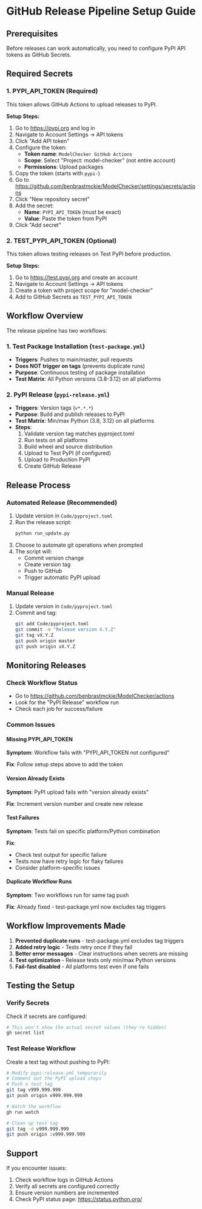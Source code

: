 # GitHub Release Pipeline Setup Guide

## Prerequisites

Before releases can work automatically, you need to configure PyPI API tokens as GitHub Secrets.

## Required Secrets

### 1. PYPI_API_TOKEN (Required)

This token allows GitHub Actions to upload releases to PyPI.

**Setup Steps:**

1. Go to https://pypi.org and log in
2. Navigate to Account Settings → API tokens
3. Click "Add API token"
4. Configure the token:
   - **Token name**: `ModelChecker GitHub Actions`
   - **Scope**: Select "Project: model-checker" (not entire account)
   - **Permissions**: Upload packages
5. Copy the token (starts with `pypi-`)
6. Go to https://github.com/benbrastmckie/ModelChecker/settings/secrets/actions
7. Click "New repository secret"
8. Add the secret:
   - **Name**: `PYPI_API_TOKEN` (must be exact)
   - **Value**: Paste the token from PyPI
9. Click "Add secret"

### 2. TEST_PYPI_API_TOKEN (Optional)

This token allows testing releases on Test PyPI before production.

**Setup Steps:**

1. Go to https://test.pypi.org and create an account
2. Navigate to Account Settings → API tokens
3. Create a token with project scope for "model-checker"
4. Add to GitHub Secrets as `TEST_PYPI_API_TOKEN`

## Workflow Overview

The release pipeline has two workflows:

### 1. Test Package Installation (`test-package.yml`)

- **Triggers**: Pushes to main/master, pull requests
- **Does NOT trigger on tags** (prevents duplicate runs)
- **Purpose**: Continuous testing of package installation
- **Test Matrix**: All Python versions (3.8-3.12) on all platforms

### 2. PyPI Release (`pypi-release.yml`)

- **Triggers**: Version tags (`v*.*.*`)
- **Purpose**: Build and publish releases to PyPI
- **Test Matrix**: Min/max Python (3.8, 3.12) on all platforms
- **Steps**:
  1. Validate version tag matches pyproject.toml
  2. Run tests on all platforms
  3. Build wheel and source distribution
  4. Upload to Test PyPI (if configured)
  5. Upload to Production PyPI
  6. Create GitHub Release

## Release Process

### Automated Release (Recommended)

1. Update version in `Code/pyproject.toml`
2. Run the release script:
   ```bash
   python run_update.py
   ```
3. Choose to automate git operations when prompted
4. The script will:
   - Commit version change
   - Create version tag
   - Push to GitHub
   - Trigger automatic PyPI upload

### Manual Release

1. Update version in `Code/pyproject.toml`
2. Commit and tag:
   ```bash
   git add Code/pyproject.toml
   git commit -m "Release version X.Y.Z"
   git tag vX.Y.Z
   git push origin master
   git push origin vX.Y.Z
   ```

## Monitoring Releases

### Check Workflow Status

- Go to https://github.com/benbrastmckie/ModelChecker/actions
- Look for the "PyPI Release" workflow run
- Check each job for success/failure

### Common Issues

#### Missing PYPI_API_TOKEN

**Symptom**: Workflow fails with "PYPI_API_TOKEN not configured"

**Fix**: Follow setup steps above to add the token

#### Version Already Exists

**Symptom**: PyPI upload fails with "version already exists"

**Fix**: Increment version number and create new release

#### Test Failures

**Symptom**: Tests fail on specific platform/Python combination

**Fix**:
- Check test output for specific failure
- Tests now have retry logic for flaky failures
- Consider platform-specific issues

#### Duplicate Workflow Runs

**Symptom**: Two workflows run for same tag push

**Fix**: Already fixed - test-package.yml now excludes tag triggers

## Workflow Improvements Made

1. **Prevented duplicate runs** - test-package.yml excludes tag triggers
2. **Added retry logic** - Tests retry once if they fail
3. **Better error messages** - Clear instructions when secrets are missing
4. **Test optimization** - Release tests only min/max Python versions
5. **Fail-fast disabled** - All platforms test even if one fails

## Testing the Setup

### Verify Secrets

Check if secrets are configured:

```bash
# This won't show the actual secret values (they're hidden)
gh secret list
```

### Test Release Workflow

Create a test tag without pushing to PyPI:

```bash
# Modify pypi-release.yml temporarily
# Comment out the PyPI upload steps
# Push a test tag
git tag v999.999.999
git push origin v999.999.999

# Watch the workflow
gh run watch

# Clean up test tag
git tag -d v999.999.999
git push origin :v999.999.999
```

## Support

If you encounter issues:

1. Check workflow logs in GitHub Actions
2. Verify all secrets are configured correctly
3. Ensure version numbers are incremented
4. Check PyPI status page: https://status.python.org/